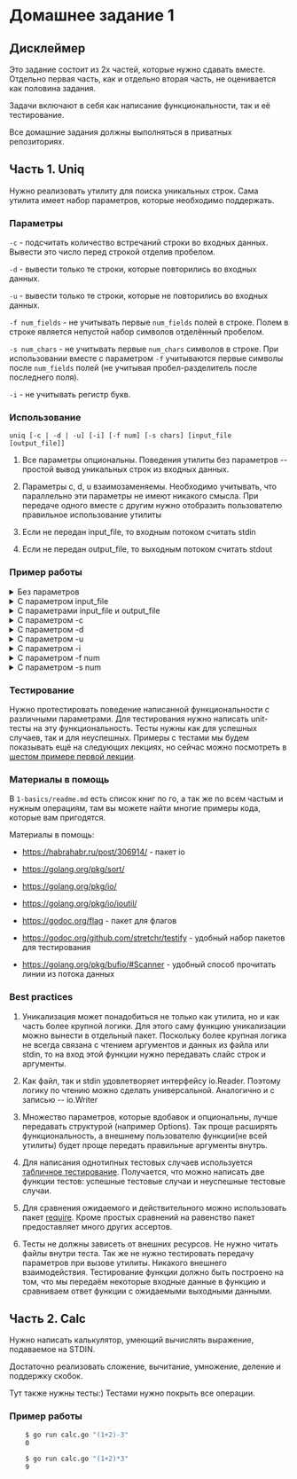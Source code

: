 # Домашнее задание 1

## Дисклеймер

Это задание состоит из 2х частей, которые нужно сдавать вместе.
Отдельно первая часть, как и отдельно вторая часть, не оценивается
как половина задания.

Задачи включают в себя как написание функциональности, так и её
тестирование.

Все домашние задания должны выполняться в приватных репозиториях.

## Часть 1. Uniq

Нужно реализовать утилиту для поиска уникальных строк. Сама
утилита имеет набор параметров, которые необходимо поддержать.

### Параметры

`-с` - подсчитать количество встречаний строки во входных данных.
Вывести это число перед строкой отделив пробелом.

`-d` - вывести только те строки, которые повторились во входных данных.

`-u` - вывести только те строки, которые не повторились во входных данных.

`-f num_fields` - не учитывать первые `num_fields` полей в строке.
Полем в строке является непустой набор символов отделённый пробелом.

`-s num_chars` - не учитывать первые `num_chars` символов в строке.
При использовании вместе с параметром `-f` учитываются первые символы
после `num_fields` полей (не учитывая пробел-разделитель после
последнего поля).

`-i` - не учитывать регистр букв.

### Использование

`uniq [-c | -d | -u] [-i] [-f num] [-s chars] [input_file [output_file]]`

1. Все параметры опциональны. Поведения утилиты без параметров --
простой вывод уникальных строк из входных данных.

2. Параметры c, d, u взаимозаменяемы. Необходимо учитывать,
что параллельно эти параметры не имеют никакого смысла. При
передаче одного вместе с другим нужно отобразить пользователю
правильное использование утилиты

3. Если не передан input_file, то входным потоком считать stdin

4. Если не передан output_file, то выходным потоком считать stdout

### Пример работы

<details>
    <summary>Без параметров</summary>

```bash
$cat input.txt
I love music.
I love music.
I love music.

I love music of Kartik.
I love music of Kartik.
Thanks.
$cat input.txt | go run uniq.go
I love music.

I love music of Kartik.
Thanks.
```

</details>

<details>
    <summary>С параметром input_file</summary>

```bash
$cat input.txt
I love music.
I love music.
I love music.

I love music of Kartik.
I love music of Kartik.
Thanks.
$go run uniq.go input.txt
I love music.

I love music of Kartik.
Thanks.
```

</details>

<details>
    <summary>С параметрами input_file и output_file</summary>

```bash
$cat input.txt
I love music.
I love music.
I love music.

I love music of Kartik.
I love music of Kartik.
Thanks.
$go run uniq.go input.txt output.txt
$cat output.txt
I love music.

I love music of Kartik.
Thanks.
```

</details>

<details>
    <summary>С параметром -c</summary>

```bash
$cat input.txt
I love music.
I love music.
I love music.

I love music of Kartik.
I love music of Kartik.
Thanks.
$cat input.txt | go run uniq.go -c
3 I love music.
1 
2 I love music of Kartik.
1 Thanks.
```

</details>

<details>
    <summary>С параметром -d</summary>

```bash
$cat input.txt
I love music.
I love music.
I love music.

I love music of Kartik.
I love music of Kartik.
Thanks.
$cat input.txt | go run uniq.go -d
I love music.
I love music of Kartik.
```

</details>

<details>
    <summary>С параметром -u</summary>

```bash
$cat input.txt
I love music.
I love music.
I love music.

I love music of Kartik.
I love music of Kartik.
Thanks.
$cat input.txt | go run uniq.go -d

Thanks.
```

</details>

<details>
    <summary>С параметром -i</summary>

```bash
$cat input.txt
I LOVE MUSIC.
I love music.
I LoVe MuSiC.

I love MuSIC of Kartik.
I love music of kartik.
Thanks.
$cat input.txt | go run uniq.go -i
I LOVE MUSIC.

I love MuSIC of Kartik.
Thanks.
```

</details>

<details>
    <summary>С параметром -f num</summary>

```bash
$cat input.txt
We love music.
I love music.
They love music.

I love music of Kartik.
We love music of Kartik.
Thanks.
$cat input.txt | go run uniq.go -f 1
We love music.

I love music of Kartik.
Thanks.
```

</details>

<details>
    <summary>С параметром -s num</summary>

```bash
$cat input.txt
I love music.
A love music.
C love music.

I love music of Kartik.
We love music of Kartik.
Thanks.
$cat input.txt | go run uniq.go -s 1
I love music.

I love music of Kartik.
We love music of Kartik.
Thanks.
```

</details>

### Тестирование

Нужно протестировать поведение написанной функциональности
с различными параметрами. Для тестирования нужно написать unit-тесты
на эту функциональность. Тесты нужны как для успешных случаев,
так и для неуспешных. Примеры с тестами мы будем показывать ещё на
следующих лекциях, но сейчас можно посмотреть в [шестом примере первой лекции](https://github.com/go-park-mail-ru/lectures/blob/master/1-basics/6_is_sorted/sorted/sorted_test.go).

### Материалы в помощь

В `1-basics/readme.md` есть список книг по го, а так же по всем частым и нужным операциям, там вы можете найти многие примеры кода, которые вам пригодятся.

Материалы в помощь:

* https://habrahabr.ru/post/306914/ - пакет io

* https://golang.org/pkg/sort/

* https://golang.org/pkg/io/

* https://golang.org/pkg/io/ioutil/

* https://godoc.org/flag - пакет для флагов

* https://godoc.org/github.com/stretchr/testify - удобный набор
пакетов для тестирования

* https://golang.org/pkg/bufio/#Scanner - удобный способ прочитать
линии из потока данных

### Best practices

1. Уникализация может понадобиться не только как утилита, но
и как часть более крупной логики. Для этого саму функцию
уникализации можно вынести в отдельный пакет. Поскольку
более крупная логика не всегда связана с чтением аргументов
и данных из файла или stdin, то на вход этой функции нужно
передавать слайс строк и аргументы.

2. Как файл, так и stdin удовлетворяет интерфейсу io.Reader.
Поэтому логику по чтению можно сделать универсальной. Аналогично
и с записью -- io.Writer

3. Множество параметров, которые вдобавок и опциональны, лучше
передавать структурой (например Options). Так проще расширять
функциональность, а внешнему пользователю функции(не всей утилиты)
будет проще передать правильные аргументы внутрь.

4. Для написания однотипных тестовых случаев используется
[табличное тестирование](https://github.com/golang/go/wiki/TableDrivenTests). Получается, что можно написать две функции
тестов: успешные тестовые случаи и неуспешные тестовые случаи.

5. Для сравнения ожидаемого и действительного можно использовать
пакет [require](https://godoc.org/github.com/stretchr/testify/require).
Кроме простых сравнений на равенство пакет предоставляет много
других ассертов.

6. Тесты не должны зависеть от внешних ресурсов. Не нужно читать
файлы внутри теста. Так же не нужно тестировать передачу параметров
при вызове утилиты. Никакого внешнего взаимодействия. Тестирование
функции должно быть построено на том, что мы передаём некоторые
входные данные в функцию и сравниваем ответ функции с ожидаемыми
выходными данными.

## Часть 2. Calc

Нужно написать калькулятор, умеющий вычислять выражение, подаваемое на STDIN.

Достаточно реализовать сложение, вычитание, умножение, деление и поддержку скобок.

Тут также нужны тесты:) Тестами нужно покрыть все операции.

### Пример работы

```bash
    $ go run calc.go "(1+2)-3"
    0

    $ go run calc.go "(1+2)*3"
    9
```

